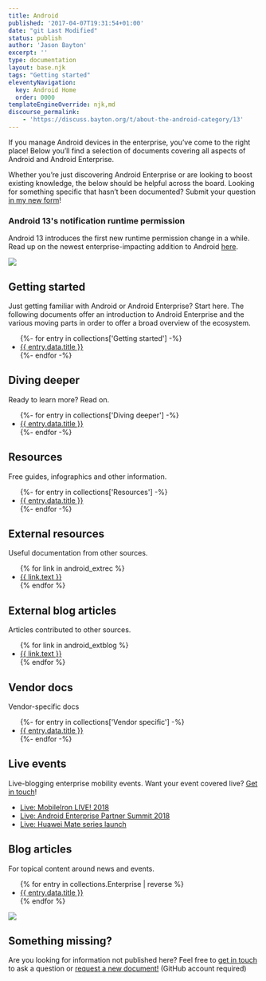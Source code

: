 ```yaml
---
title: Android
published: '2017-04-07T19:31:54+01:00'
date: "git Last Modified"
status: publish
author: 'Jason Bayton'
excerpt: ''
type: documentation
layout: base.njk
tags: "Getting started"
eleventyNavigation:
  key: Android Home
  order: 0000
templateEngineOverride: njk,md
discourse_permalink:
    - 'https://discuss.bayton.org/t/about-the-android-category/13'
---
```


If you manage Android devices in the enterprise, you’ve come to the right place! Below you’ll find a selection of documents covering all aspects of Android and Android Enterprise.

Whether you’re just discovering Android Enterprise or are looking to boost existing knowledge, the below should be helpful across the board. Looking for something specific that hasn’t been documented? Submit your question [in my new form](https://forms.gle/2VVDeYHiTFhPT2oVA)!

<div class="callout callout-danger">

### Android 13's notification runtime permission

Android 13 introduces the first new runtime permission change in a while. Read up on the newest enterprise-impacting addition to Android [here](/android/android-13-notification-permission). 

</div>

![](https://r2_worker.bayton.workers.dev/uploads/2017/04/triodroidselfies-1.png) 

<div id="android_doc_grid">
<div class="android-doc-grid">

<div class="android-doc-grid-group">

## Getting started

Just getting familiar with Android or Android Enterprise? Start here. The following documents offer an introduction to Android Enterprise and the various moving parts in order to offer a broad overview of the ecosystem.
<div class="android-topic">
<ul>
    {%- for entry in collections['Getting started'] -%}
    <li><a href="{{ entry.url }}">{{ entry.data.title }}</a></li>
    {%- endfor -%}
</ul>
</div>
</div>
<div class="android-doc-grid-group">

## Diving deeper

Ready to learn more? Read on.
<div class="android-topic">
 <ul>
    {%- for entry in collections['Diving deeper'] -%}
    <li><a href="{{ entry.url }}">{{ entry.data.title }}</a></li>
    {%- endfor -%}
</ul>
</div>
</div>
<div class="android-doc-grid-group">

## Resources

Free guides, infographics and other information.

<div class="android-topic">
 <ul>
    {%- for entry in collections['Resources'] -%}
    <li><a href="{{ entry.url }}">{{ entry.data.title }}</a></li>
    {%- endfor -%}
</ul>
</div>
</div>
<div class="android-doc-grid-group">

## External resources

Useful documentation from other sources.
<div class="android-topic">
<ul>
{% for link in android_extrec %}
<li> 
<a href="{{ link.url }}">{{ link.text }}</a>
</li>    
{% endfor %}
</ul>
</div>
</div>
<div class="android-doc-grid-group">

## External blog articles

Articles contributed to other sources.
<div class="android-topic">
<ul>
{% for link in android_extblog %}
<li> 
<a href="{{ link.url }}">{{ link.text }}</a>
</li>    
{% endfor %}
</ul>
</div>
</div>
<div class="android-doc-grid-group">

## Vendor docs

Vendor-specific docs 

<div class="android-topic">
 <ul>
    {%- for entry in collections['Vendor specific'] -%}
    <li><a href="{{ entry.url }}">{{ entry.data.title }}</a></li>
    {%- endfor -%}
</ul>
</div>
</div>
</div>
<div class="android-doc-grid">
<div class="android-doc-grid-group">

## Live events
Live-blogging enterprise mobility events. Want your event covered live? [Get in touch](/contact)!

<div class="android-topic">

- [Live: MobileIron LIVE! 2018](/2018/05/live-mobileiron-live-2018/)
- [Live: Android Enterprise Partner Summit 2018](/2018/05/live-android-enterprise-partner-summit-2018/)
- [Live: Huawei Mate series launch](/2018/10/live-huawei-mate-series-launch/)

</div>
</div>
<div class="android-doc-grid-group">

## Blog articles

For topical content around news and events.
<div class="android-topic">
<ul>
{% for entry in collections.Enterprise | reverse %}
<li><a href="{{ entry.url }}">{{ entry.data.title }}</a></li>
{% endfor %}
</ul>
</div>
</div>
</div>
</div>

![](https://r2_worker.bayton.workers.dev/uploads/2019/01/ask.png) 

## Something missing?

Are you looking for information not published here? Feel free to [get in touch](mailto:jason@bayton.org) to ask a question or [request a new document!](https://github.com/jasonbayton/11ty/issues/new?assignees=jasonbayton&labels=documentation&template=content-request.md&title=%5BContent+request%5D) (GitHub account required)
